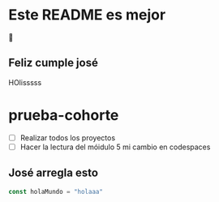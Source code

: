 # Este README es mejor
🥳
## Feliz cumple josé
HOlisssss

# prueba-cohorte

- [ ] Realizar todos los proyectos
- [ ] Hacer la lectura del móidulo 5 
mi cambio en codespaces

##  José arregla esto

```js
const holaMundo = "holaaa"
```
